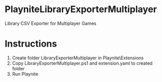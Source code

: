 # PlayniteLibraryExporterMultiplayer
Library CSV Exporter for Multiplayer Games

# Instructions 
1. Create folder LibraryExporterMultiplayer in Playnite\Extensions
2. Copy LibraryExporterMultiplayer.ps1 and extension.yaml to created folder
3. Run Playnite

